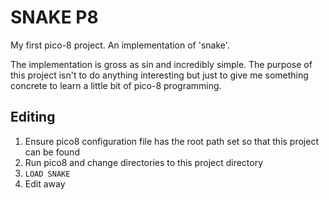 # SNAKE P8

My first pico-8 project. An implementation of 'snake'.

The implementation is gross as sin and incredibly simple. The purpose of this project isn't to do anything interesting but just to give me something concrete to learn a little bit of pico-8 programming.

## Editing

1. Ensure pico8 configuration file has the root path set so that this project can be found
2. Run pico8 and change directories to this project directory
3. `LOAD SNAKE`
4. Edit away
